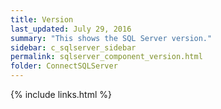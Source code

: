 ```yaml
---
title: Version
last_updated: July 29, 2016
summary: "This shows the SQL Server version."
sidebar: c_sqlserver_sidebar
permalink: sqlserver_component_version.html
folder: ConnectSQLServer
---
```


{% include links.html %}
